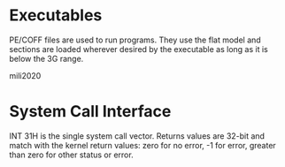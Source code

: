 # Executables

PE/COFF files are used to run programs. They use the flat model and sections are loaded wherever desired by the executable as long as it is below the 3G range.

mili2020

# System Call Interface

INT 31H is the single system call vector. Returns values are 32-bit and match with the kernel return values: zero for no error, -1 for error, greater than zero for other status or error.
